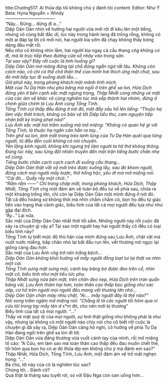 title:Chương517: Ai thừa dịp tôi không chú ý đánh tôi
content:
Editor: Như Ý<br>Beta: Hyna Nguyễn + Windy<br>———————————-<br>“Này… Đừng… đừng đi a…”<br>Diệp Oản Oản nhìn về hướng hai người vừa mới rời đi kêu lên một tiếng, nhưng vô cùng bất đắc dĩ, lúc này trong hành lang đã trống rỗng, không có một ai đáp lại lời cô mới nói, hai người kia sớm đã chạy không thấy bóng dáng đâu mất rồi.<br>Nếu như cô không nhìn lầm, hai người kia ngay cả cầu thang c*̃ng không có đi, mà là trực tiếp theo đường cửa sổ nhảy vào trong sân.<br>Tại sao vậy? Đây rốt cuộc là tình huống gì?<br>Diệp Oản Oản mơ màng đứng tại chỗ đứng ngẩn ngơ rất lâu. Không còn cách nào, cô chỉ có thể chờ thân thể của mình hơi thích ứng một chút, sau đó mới tiếp tục đi xuống dưới lầu….<br>Giờ phút này, trong phòng khách một mảnh tĩnh mịch.<br>Mặt của Tư Dạ Hàn như phủ băng mà ngồi ở trên ghế sa lon, Hứa Dịch đứng yên ở bên cạnh sắc mặt ngưng trọng, Thập Nhất cùng những vẻ mặt của các ám vệ khác vô cùng nghiêm túc mà xếp thành hai nhóm, đứng ở chính giữa chính là Lưu Ảnh cùng Tống Tĩnh.<br>Tống Tĩnh cúi thấp đầu đứng ở nơi đó, mặt đầy xấu hổ lên tiếng: “Thuộc hạ làm việc thất trách, không có bảo vệ tốt Diệp tiểu thư, cam nguyện tiếp nhận bất kỳ trừng phạt nào!”<br>Lưu Ảnh sắc mặt hơi trầm xuống mà mở miệng: “Không có quan hệ gì với Tống Tĩnh, là thuộc hạ ngăn cản hắn ra tay…”<br>Trên ghế sa lon, ánh mắt trong trẻo lạnh lùng của Tư Dạ Hàn quét qua từng người, từ đầu đến cuối không có nói chuyện.<br>Yên lặng kinh người, không khí ngưng trệ làm người ta hít thở không thông.<br>Đúng lúc này, sau lưng đột nhiên truyền đến một trận tiếng bước chân nhẹ vô cùng.<br>Tiếng bước chân cạch cạch cạch đi xuống cầu thang…<br>Diệp Oản Oản thật vất vả mới trèo được xuống lầu, sau đó khom người, đứng cách mọi người mấy bước, thở hồng hộc, yếu ớt mà mở miệng nói: “Cái đó… Quấy rầy một chút..”<br>“Rầm rầm ——” Chỉ trong chớp mắt, trong phòng khách, Hứa Dịch, Thập Nhất, Tống Tĩnh c*̀ng một đám ám vệ toàn bộ đều lui về phía sau, chừa ra một khoảng trống lớn, chỉ còn lại Diệp Oản Oản một mình đứng ở nơi đó.<br>Tất cả đều hoảng sợ không thôi mà nhìn chằm chằm cô, bọn họ đều tự giác tiến vào trạng thái cảnh giác, biểu tình của tất cả mọi người đều tựa như như gặp đại địch.<br>“Ây…” Lại nữa.<br>Sắc mặt của Diệp Oản Oản nhất thời tối sầm. Những người này rốt cuộc đã xảy ra chuyện gì vậy a? Tại sao một người hay hai người thấy cô đều có loại biểu tình này?<br>Tống Tĩnh tự biết mức độ thù hận của mình đứng sau Lưu Ảnh, chật vật mà nuốt nước miếng, bắp chân nhỏ lại bắt đầu run lên, vết thương nơi ngực lại giống càng đau hơn.<br>Sắc mặt của Lưu Ảnh c*̃ng trở nên trắng bệch…<br>Diệp Oản Oản không khỏi hướng về mấy người đồng loạt lui lại thật xa nhìn một cái.<br>Tống Tĩnh sưng mặt sưng mũi, cánh tay băng bó được đeo trên cổ, nhìn mặt cô, biểu tình như một tiểu tức phụ.<br>Thập Nhất sưng nửa bên mặt, trên chân đeo nẹp, Hứa Dịch trên trán quấn băng vải, Lưu Ảnh thảm hại hơn, toàn thân cao thấp bọc giống như xác ướp, cơ hồ trên người mọi người đều mang vết thương lớn nhỏ…<br>Diệp Oản Oản chân mày nhíu chặt, “Ai…. mấy người đây là thế nào?”<br>Nói xong trầm ngâm mở miệng nói: “Chẳng lẽ là các người tối hôm qua vì cứu tôi trong tay mấy tên d* x*m đó, cho nên mới bị thương”<br>Biểu tình của tất cả mọi người: “…”<br>Thấy vẻ mặt quỷ dị của mọi người, sự tình thật giống như không phải là như vậy, nhưng lại không có một người nào chịu nói cho cô biết rốt cuộc là chuyện gì đã xảy ra, Diệp Oản Oản càng hồ nghi, cô hướng về phía Tư Dạ Hàn đang ngồi trên ghế sa lon đi tới.<br>Diệp Oản Oản vừa đáng thương vừa vuốt cánh tay của mình, rồi mở miệng tố cáo: “A Cửu, em làm sao mà toàn thân cao thấp đều đau muốn chết thế, tối hôm qua bọn họ có ai đó thừa dịp em không chú ý mà đánh em sao?”<br>Thập Nhất, Hứa Dịch, Tống Tĩnh, Lưu Ảnh, một đám ám vệ trố mắt nghẹn họng: “…”<br>Bà chủ, lời này của cô là nghiêm túc sao?<br>Chúng tôi… Đánh cô?<br>Quả thật là tháng sáu tuyết rơi, so với Đậu Nga còn oan uổng hơn…